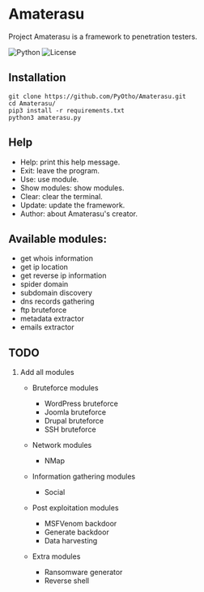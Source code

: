 # Amaterasu
Project Amaterasu is a framework to penetration testers.

![Python](https://camo.githubusercontent.com/c589348df8bb82948f724198f52725d3d36ce738/68747470733a2f2f696d672e736869656c64732e696f2f62616467652f707974686f6e2d332e782d627269676874677265656e2e737667) ![License](https://camo.githubusercontent.com/d3518f2bfc1c5dc83f59ba8188a4fdee4553caae/68747470733a2f2f696d672e736869656c64732e696f2f6175722f6c6963656e73652f79616f7572742e737667)

## Installation
```
git clone https://github.com/PyOtho/Amaterasu.git
cd Amaterasu/
pip3 install -r requirements.txt
python3 amaterasu.py
```

## Help
- Help:                                       print this help message.
- Exit:                                       leave the program.
- Use:                                        use module.
- Show modules:                               show modules.
- Clear:                                      clear the terminal.
- Update:                                     update the framework.
- Author:                                     about Amaterasu's creator.

## Available modules:
- get whois information
- get ip location
- get reverse ip information
- spider domain
- subdomain discovery
- dns records gathering
- ftp bruteforce
- metadata extractor
- emails extractor

## TODO
1. Add all modules
	- Bruteforce modules
		- WordPress bruteforce
		- Joomla bruteforce
		- Drupal bruteforce
		- SSH bruteforce

	- Network modules
		- NMap

	- Information gathering modules
		- Social

	- Post exploitation modules
		- MSFVenom backdoor
		- Generate backdoor
		- Data harvesting

	- Extra modules
		- Ransomware generator
		- Reverse shell
